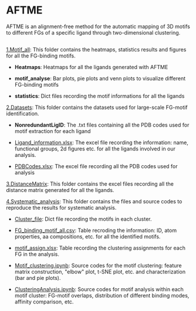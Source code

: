 # AFTME

AFTME is an alignment-free method for the automatic mapping of 3D motifs to different FGs of a specific ligand through two-dimensional clustering.

## 

[1.Motif_all](https://github.com/MDhewei/AFTME/tree/master/%20Motif_all): This folder contains the heatmaps, statistics results and figures for all the FG-binding motifs.

- **Heatmaps**: Heatmaps for all the ligands generated with AFTME 

- **motif_analyse**: Bar plots, pie plots and venn plots to visualize different FG-binding motifs

- **statistics**: Dict files recording the motif informations for all the ligands

[2.Datasets](https://github.com/MDhewei/AFTME/tree/master/Datasets): This folder contains the datasets used for large-scale FG-motif identification.

- **NonredundantLigID**: The .txt files containing all the PDB codes used for motif extraction for each ligand

- [Ligand_information.xlsx](https://github.com/MDhewei/AFTME/blob/master/Datasets/Ligand_information.xlsx): The excel file recording the information: name, functional groups, 2d figures etc. for all the ligands involved in our analysis.

- [PDBCodes.xlsx](https://github.com/MDhewei/AFTME/blob/master/Datasets/PDBCodes.xlsx): The excel file recording all the PDB codes used for analysis

[3.DistanceMatrix](https://github.com/MDhewei/AFTME/tree/master/DistanceMatrix): This folder contains the excel files recording all the distance matrix generated for all the ligands.

[4.Systematic_analysis](https://github.com/MDhewei/AFTME/tree/master/Systematic_analysis): This folder contains the files and source codes to reproduce the results for systematic analysis.

- [Cluster_file](https://github.com/MDhewei/AFTME/blob/master/Systematic_analysis/Cluster_file): Dict file recording the motifs in each cluster.

- [FG_binding_motif_all.csv](https://github.com/MDhewei/AFTME/blob/master/Systematic_analysis/FG_binding_motif_all.csv): Table recroding the information: ID, atom properties, aa compositions, etc. for all the identified motifs.

- [motif_assign.xlsx](https://github.com/MDhewei/AFTME/blob/master/Systematic_analysis/motif_assign.xlsx): Table recording the clustering assignments for each FG in the analysis.

- [Motif_clustering.ipynb](https://github.com/MDhewei/AFTME/blob/master/Systematic_analysis/Motif_clustering.ipynb): Source codes for the motif clustering: feature matrix construction, "elbow" plot, t-SNE plot, etc. and characterization (bar and pie plots).

- [ClusteringAnalysis.ipynb](https://github.com/MDhewei/AFTME/blob/master/Systematic_analysis/ClusteringAnalysis.ipynb): Source codes for motif analysis within each motif cluster: FG-motif overlaps, distribution of different binding modes, affinity comparison, etc. 















